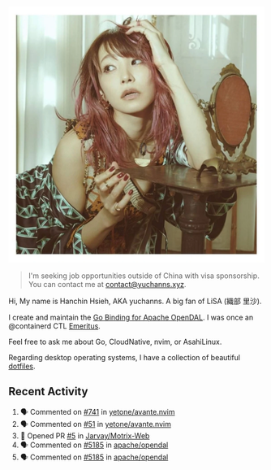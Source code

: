<p align="center">
  <img src="./assets/LiSA2.webp" width=550 />
</p>

> I'm seeking job opportunities outside of China with visa sponsorship. You can contact me at contact@yuchanns.xyz.

Hi, My name is Hanchin Hsieh, AKA yuchanns. A big fan of LiSA (織部 里沙).

I create and maintain the [Go Binding for Apache OpenDAL](https://github.com/apache/opendal/tree/main/bindings/go). I was once an @containerd CTL [Emeritus](https://github.com/containerd/nerdctl/pull/3067).

Feel free to ask me about Go, CloudNative, nvim, or AsahiLinux.

Regarding desktop operating systems, I have a collection of beautiful [dotfiles](https://github.com/yuchanns/dotfiles).

## Recent Activity

<!--START_SECTION:activity-->
1. 🗣 Commented on [#741](https://github.com/yetone/avante.nvim/issues/741#issuecomment-2426862085) in [yetone/avante.nvim](https://github.com/yetone/avante.nvim)
2. 🗣 Commented on [#51](https://github.com/yetone/avante.nvim/issues/51#issuecomment-2421198520) in [yetone/avante.nvim](https://github.com/yetone/avante.nvim)
3. 💪 Opened PR [#5](https://github.com/Jarvay/Motrix-Web/pull/5) in [Jarvay/Motrix-Web](https://github.com/Jarvay/Motrix-Web)
4. 🗣 Commented on [#5185](https://github.com/apache/opendal/pull/5185#issuecomment-2415605584) in [apache/opendal](https://github.com/apache/opendal)
5. 🗣 Commented on [#5185](https://github.com/apache/opendal/pull/5185#issuecomment-2415598942) in [apache/opendal](https://github.com/apache/opendal)
<!--END_SECTION:activity-->

